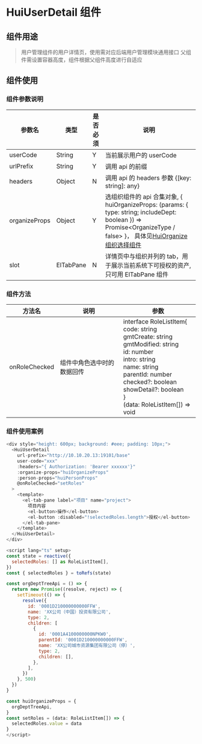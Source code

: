 # HuiUserDetail 组件

## 组件用途

> 用户管理组件的用户详情页，使用需对应后端用户管理模块通用接口
> 父组件需设置容器高度，组件根据父组件高度进行自适应

## 组件使用

### 组件参数说明

| 参数名        | 类型      | 是否必须 | 说明                                                                                                                                                                                         |
| ------------- | --------- | -------- | -------------------------------------------------------------------------------------------------------------------------------------------------------------------------------------------- |
| userCode      | String    | Y        | 当前展示用户的 userCode                                                                                                                                                                      |
| urlPrefix     | String    | Y        | 调用 api 的前缀                                                                                                                                                                              |
| headers       | Object    | N        | 调用 api 的 headers 参数 {[key: string]: any}                                                                                                                                                |
| organizeProps | Object    | Y        | 选组织组件的 api 合集对象, { huiOrganizeProps: (params: { type: string; includeDept: boolean }) => Promise<OrganizeType / false> }， 具体见[HuiOrganize 组织选择组件](../huiOrganize/README.md) |
| slot          | ElTabPane | N        | 详情页中与组织并列的 tab，用于展示当前系统下可授权的资产, 只可用 ElTabPane 组件                                                                                                              |

### 组件方法

| 方法名        | 说明                       | 参数                                                                                                                                                                                                                                                             |
| ------------- | -------------------------- | ---------------------------------------------------------------------------------------------------------------------------------------------------------------------------------------------------------------------------------------------------------------- |
| onRoleChecked | 组件中角色选中时的数据回传 | interface RoleListItem{ <br> code: string <br> gmtCreate: string <br> gmtModified: string <br> id: number <br> intro: string <br> name: string <br> parentId: number <br> checked?: boolean <br> showDetail?: boolean <br> } <br> (data: RoleListItem[]) => void |

### 组件使用案例

```js
<div style="height: 600px; background: #eee; padding: 10px;">
  <HuiUserDetail
    url-prefix="http://10.10.20.13:19101/base"
    user-code="xxx"
    :headers="{ Authorization: 'Bearer xxxxxx'}"
    :organize-props="huiOrganizeProps"
    :person-props="huiPersonProps"
    @onRoleChecked="setRoles"
  >
    <template>
      <el-tab-pane label="项目" name="project">
        项目内容
        <el-button>操作</el-button>
        <el-button :disabled="!selectedRoles.length">授权</el-button>
      </el-tab-pane>
    </template>
  </HuiUserDetail>
</div>

<script lang="ts" setup>
const state = reactive({
  selectedRoles: [] as RoleListItem[],
})
const { selectedRoles } = toRefs(state)

const orgDeptTreeApi = () => {
  return new Promise((resolve, reject) => {
    setTimeout(() => {
      resolve({
        id: '0001D210000000000FFW',
        name: 'XX公司（中国）投资有限公司',
        type: 2,
        children: [
          {
            id: '0001A4100000000NPKW0',
            parentId: '0001D210000000000FFW',
            name: 'XX公司城市资源集团有限公司（停）',
            type: 2,
            children: [],
          },
        ],
      })
    }, 500)
  })
}

const huiOrganizeProps = {
  orgDeptTreeApi,
}
const setRoles = (data: RoleListItem[]) => {
  selectedRoles.value = data
}
</script>
```
